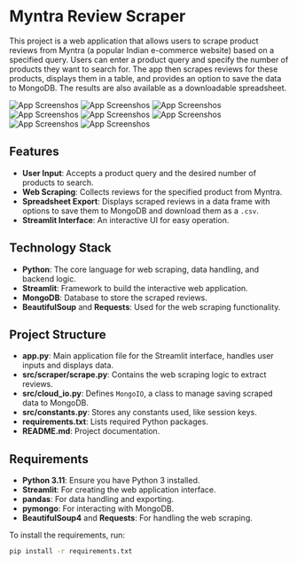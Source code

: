 # Myntra Review Scraper

This project is a web application that allows users to scrape product reviews from Myntra (a popular Indian e-commerce website) based on a specified query. Users can enter a product query and specify the number of products they want to search for. The app then scrapes reviews for these products, displays them in a table, and provides an option to save the data to MongoDB. The results are also available as a downloadable spreadsheet.

![App Screenshos](images\ss1.png)
![App Screenshos](images\ss2.png)
![App Screenshos](images\ss3.png)
![App Screenshos](images\ss4.png)
![App Screenshos](images\ss5.png)
![App Screenshos](images\ss6.png)
![App Screenshos](images\ss7.png)
![App Screenshos](images\ss8.png)

## Features

- **User Input**: Accepts a product query and the desired number of products to search.
- **Web Scraping**: Collects reviews for the specified product from Myntra.
- **Spreadsheet Export**: Displays scraped reviews in a data frame with options to save them to MongoDB and download them as a `.csv`.
- **Streamlit Interface**: An interactive UI for easy operation.

## Technology Stack

- **Python**: The core language for web scraping, data handling, and backend logic.
- **Streamlit**: Framework to build the interactive web application.
- **MongoDB**: Database to store the scraped reviews.
- **BeautifulSoup** and **Requests**: Used for the web scraping functionality.

## Project Structure

- **app.py**: Main application file for the Streamlit interface, handles user inputs and displays data.
- **src/scraper/scrape.py**: Contains the web scraping logic to extract reviews.
- **src/cloud_io.py**: Defines `MongoIO`, a class to manage saving scraped data to MongoDB.
- **src/constants.py**: Stores any constants used, like session keys.
- **requirements.txt**: Lists required Python packages.
- **README.md**: Project documentation.

## Requirements

- **Python 3.11**: Ensure you have Python 3 installed.
- **Streamlit**: For creating the web application interface.
- **pandas**: For data handling and exporting.
- **pymongo**: For interacting with MongoDB.
- **BeautifulSoup4** and **Requests**: For handling the web scraping.

To install the requirements, run:
```bash
pip install -r requirements.txt
